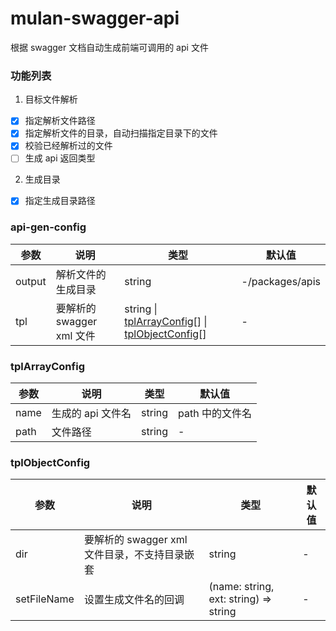 # mulan-swagger-api

根据 swagger 文档自动生成前端可调用的 api 文件

### 功能列表

1. 目标文件解析

- [x] 指定解析文件路径
- [x] 指定解析文件的目录，自动扫描指定目录下的文件
- [x] 校验已经解析过的文件
- [ ] 生成 api 返回类型

2. 生成目录

- [x] 指定生成目录路径

### api-gen-config

| 参数   | 说明                      | 类型                                                                                           | 默认值          |
| ------ | ------------------------- | ---------------------------------------------------------------------------------------------- | --------------- |
| output | 解析文件的生成目录        | string                                                                                         | -/packages/apis |
| tpl    | 要解析的 swagger xml 文件 | string &#124; [tplArrayConfig](#tplArrayConfig)[] &#124; [tplObjectConfig](#tplObjectConfig)[] | -               |

### tplArrayConfig

| 参数 | 说明              | 类型   | 默认值          |
| ---- | ----------------- | ------ | --------------- |
| name | 生成的 api 文件名 | string | path 中的文件名 |
| path | 文件路径          | string | -               |

### tplObjectConfig

| 参数        | 说明                                          | 类型                                  | 默认值 |
| ----------- | --------------------------------------------- | ------------------------------------- | ------ |
| dir         | 要解析的 swagger xml 文件目录，不支持目录嵌套 | string                                | -      |
| setFileName | 设置生成文件名的回调                          | (name: string, ext: string) => string | -      |

